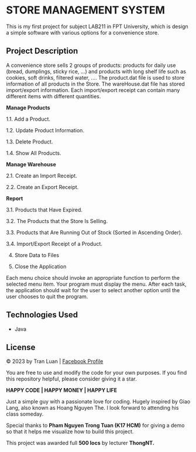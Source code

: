 # STORE MANAGEMENT SYSTEM

This is my first project for subject LAB211 in FPT University, which is design a simple software with various options for a convenience store.

## Project Description

A convenience store sells 2 groups of products: products for daily use (bread, dumplings, sticky rice, ...) and
products with long shelf life such as cookies, soft drinks, filtered water, .... The product.dat file is used to store
information of all products in the Store. The wareHouse.dat file has stored import/export information. Each
import/export receipt can contain many different items with different quantities.

**Manage Products**

1.1. Add a Product.

1.2. Update Product Information.

1.3. Delete Product.

1.4. Show All Products.

**Manage Warehouse**

2.1. Create an Import Receipt.

2.2. Create an Export Receipt.

**Report**

3.1. Products that Have Expired.

3.2. The Products that the Store Is Selling.

3.3. Products that Are Running Out of Stock (Sorted in Ascending Order).

3.4. Import/Export Receipt of a Product.

4. Store Data to Files

5. Close the Application

Each menu choice should invoke an appropriate function to perform the selected menu item. Your program must display the menu. After each task, the application should wait for the user to select another option until the user chooses to quit the program.

## Technologies Used

- Java

## **License**
© 2023 by Tran Luan | [Facebook Profile](https://www.facebook.com/ngockinhluan.tran)

You are free to use and modify the code for your own purposes. If you find this repository helpful, please consider giving it a star.

**HAPPY CODE | HAPPY MONEY | HAPPY LIFE**

Just a simple guy with a passionate love for coding. Hugely inspired by Giao Lang, also known as Hoang Nguyen The. I look forward to attending his class someday.

Special thanks to **Pham Nguyen Trong Tuan (K17 HCM)** for giving a demo so that it helps me visualize how to build this project.

This project was awarded full **500 locs** by lecturer **ThongNT.**
